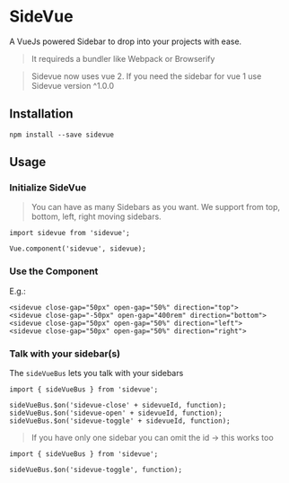 # SideVue

A VueJs powered Sidebar to drop into your projects with ease.

> It requireds a bundler like Webpack or Browserify

> Sidevue now uses vue 2. If you need the sidebar for vue 1 use Sidevue version ^1.0.0

## Installation

```
npm install --save sidevue
```

## Usage

### Initialize SideVue

> You can have as many Sidebars as you want. We support from top, bottom, left, right moving sidebars.

```
import sidevue from 'sidevue';

Vue.component('sidevue', sidevue);
```

### Use the Component

E.g.:

```
<sidevue close-gap="50px" open-gap="50%" direction="top">
<sidevue close-gap="-50px" open-gap="400rem" direction="bottom">
<sidevue close-gap="50px" open-gap="50%" direction="left">
<sidevue close-gap="50px" open-gap="50%" direction="right">
```

### Talk with your sidebar(s)

The `sideVueBus` lets you talk with your sidebars

```
import { sideVueBus } from 'sidevue';

sideVueBus.$on('sidevue-close' + sidevueId, function);
sideVueBus.$on('sidevue-open' + sidevueId, function);
sideVueBus.$on('sidevue-toggle' + sidevueId, function);
```

> If you have only one sidebar you can omit the id -> this works too

```
import { sideVueBus } from 'sidevue';

sideVueBus.$on('sidevue-toggle', function);
```
